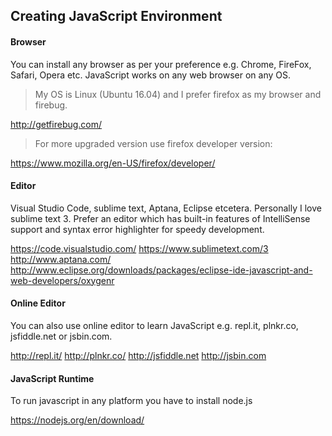 ## Creating JavaScript Environment

#### Browser

You can install any browser as per your preference e.g. Chrome, FireFox, Safari, Opera etc. JavaScript works on any web browser on any OS.

> My OS is Linux (Ubuntu 16.04) and I prefer firefox as my browser and firebug.

http://getfirebug.com/

> For more upgraded version use firefox developer version:

https://www.mozilla.org/en-US/firefox/developer/

#### Editor

Visual Studio Code, sublime text, Aptana, Eclipse etcetera. Personally I love sublime text 3.
Prefer an editor which has built-in features of IntelliSense support and syntax error highlighter for speedy development.

https://code.visualstudio.com/
https://www.sublimetext.com/3
http://www.aptana.com/
http://www.eclipse.org/downloads/packages/eclipse-ide-javascript-and-web-developers/oxygenr


#### Online Editor

You can also use online editor to learn JavaScript e.g. repl.it, plnkr.co, jsfiddle.net or jsbin.com.

http://repl.it/
http://plnkr.co/
http://jsfiddle.net
http://jsbin.com

#### JavaScript Runtime
To run javascript in any platform you have to install node.js

https://nodejs.org/en/download/
